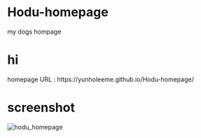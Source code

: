 # Hodu-homepage
my dogs hompage
<H1>hi</H1>
homepage URL : https://yunholeeme.github.io/Hodu-homepage/

# screenshot
![hodu_homepage](https://user-images.githubusercontent.com/12512309/70709303-ea47ff00-1d1f-11ea-9d5c-b75feedf6877.PNG)

